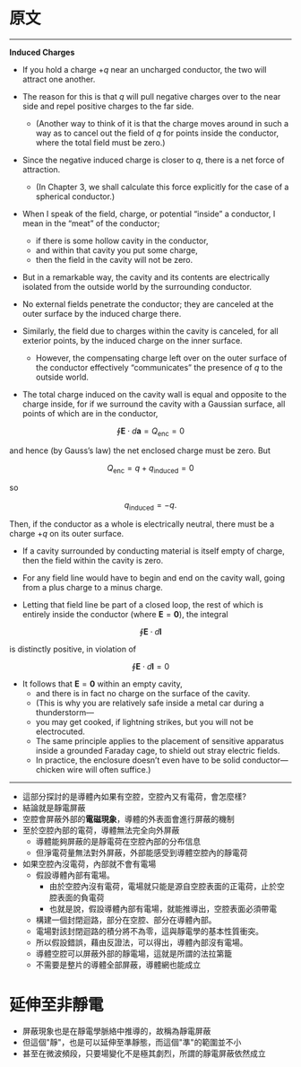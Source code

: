 # 原文

---

**Induced Charges**

- If you hold a charge $+q$ near an uncharged conductor, the two will attract one another. 

- The reason for this is that $q$ will pull negative charges over to the near side and repel positive charges to the far side. 
  - (Another way to think of it is that the charge moves around in such a way as to cancel out the field of $q$ for points inside the conductor, where the total field must be zero.) 

- Since the negative induced charge is closer to $q$, there is a net force of attraction. 
  - (In Chapter 3, we shall calculate this force explicitly for the case of a spherical conductor.)  

- When I speak of the field, charge, or potential “inside” a conductor, I mean in the “meat” of the conductor; 
  - if there is some hollow cavity in the conductor, 
  - and within that cavity you put some charge, 
  - then the field in the cavity will not be zero. 

- But in a remarkable way, the cavity and its contents are electrically isolated from the outside world by the surrounding conductor. 

- No external fields penetrate the conductor; they are canceled at the outer surface by the induced charge there. 

- Similarly, the field due to charges within the cavity is canceled, for all exterior points, by the induced charge on the inner surface. 
  - However, the compensating charge left over on the outer surface of the conductor effectively “communicates” the presence of $q$ to the outside world.

- The total charge induced on the cavity wall is equal and opposite to the charge inside, for if we surround the cavity with a Gaussian surface, all points of which are in the conductor,  

$$
\oint \mathbf{E} \cdot d\mathbf{a} = Q_{\text{enc}} = 0
$$

and hence (by Gauss’s law) the net enclosed charge must be zero. But  

$$
Q_{\text{enc}} = q + q_{\text{induced}} = 0
$$

so  

$$
q_{\text{induced}} = -q.
$$

Then, if the conductor as a whole is electrically neutral, there must be a charge $+q$ on its outer surface.  

- If a cavity surrounded by conducting material is itself empty of charge, then the field within the cavity is zero. 

- For any field line would have to begin and end on the cavity wall, going from a plus charge to a minus charge. 

- Letting that field line be part of a closed loop, the rest of which is entirely inside the conductor (where $\mathbf{E} = \mathbf{0}$), the integral  

$$
\oint \mathbf{E} \cdot d\mathbf{l}
$$  

is distinctly positive, in violation of 

$$
\oint \mathbf{E} \cdot d\mathbf{l} = 0
$$

- It follows that $\mathbf{E} = \mathbf{0}$ within an empty cavity, 
  - and there is in fact no charge on the surface of the cavity. 
  - (This is why you are relatively safe inside a metal car during a thunderstorm—
  - you may get cooked, if lightning strikes, but you will not be electrocuted. 
  - The same principle applies to the placement of sensitive apparatus inside a grounded Faraday cage, to shield out stray electric fields. 
  - In practice, the enclosure doesn’t even have to be solid conductor—chicken wire will often suffice.)


---

- 這部分探討的是導體內如果有空腔，空腔內又有電荷，會怎麼樣?
- 結論就是靜電屏蔽
- 空腔會屏蔽外部的**電磁現象**，導體的外表面會進行屏蔽的機制
- 至於空腔內部的電荷，導體無法完全向外屏蔽
  - 導體能夠屏蔽的是靜電荷在空腔內部的分布信息
  - 但淨電荷量無法對外屏蔽，外部能感受到導體空腔內的靜電荷
- 如果空腔內沒電荷，內部就不會有電場
  - 假設導體內部有電場。
    - 由於空腔內沒有電荷，電場就只能是源自空腔表面的正電荷，止於空腔表面的負電荷
    - 也就是說，假設導體內部有電場，就能推導出，空腔表面必須帶電
  - 構建一個封閉迴路，部分在空腔、部分在導體內部。
  - 電場對該封閉迴路的積分將不為零，這與靜電學的基本性質衝突。
  - 所以假設錯誤，藉由反證法，可以得出，導體內部沒有電場。
  - 導體空腔可以屏蔽外部的靜電場，這就是所謂的法拉第籠
  - 不需要是整片的導體全部屏蔽，導體網也能成立

# 延伸至非靜電

- 屏蔽現象也是在靜電學脈絡中推導的，故稱為靜電屏蔽
- 但這個"靜"，也是可以延伸至準靜態，而這個"準"的範圍並不小
- 甚至在微波頻段，只要場變化不是極其劇烈，所謂的靜電屏蔽依然成立 





